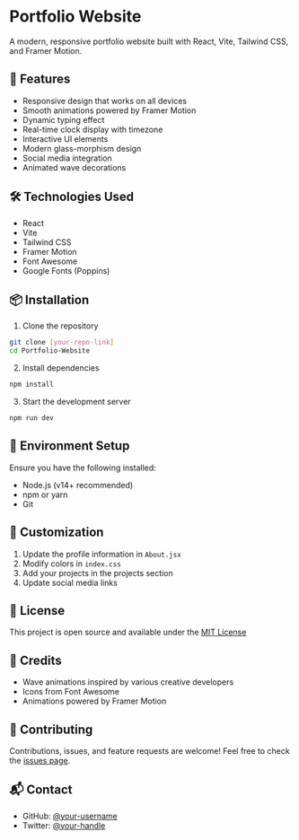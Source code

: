 # Portfolio Website

A modern, responsive portfolio website built with React, Vite, Tailwind CSS, and Framer Motion.

## 🚀 Features

- Responsive design that works on all devices
- Smooth animations powered by Framer Motion
- Dynamic typing effect
- Real-time clock display with timezone
- Interactive UI elements
- Modern glass-morphism design
- Social media integration
- Animated wave decorations

## 🛠️ Technologies Used

- React
- Vite
- Tailwind CSS
- Framer Motion
- Font Awesome
- Google Fonts (Poppins)

## 📦 Installation

1. Clone the repository
```bash
git clone [your-repo-link]
cd Portfolio-Website
```

2. Install dependencies
```bash
npm install
```

3. Start the development server
```bash
npm run dev
```

## 🔧 Environment Setup

Ensure you have the following installed:
- Node.js (v14+ recommended)
- npm or yarn
- Git

## 🎨 Customization

1. Update the profile information in `About.jsx`
2. Modify colors in `index.css`
3. Add your projects in the projects section
4. Update social media links

## 📝 License

This project is open source and available under the [MIT License](LICENSE)

## 🙏 Credits

- Wave animations inspired by various creative developers
- Icons from Font Awesome
- Animations powered by Framer Motion

## 🤝 Contributing

Contributions, issues, and feature requests are welcome! Feel free to check the [issues page](your-issues-link).

## 📬 Contact

- GitHub: [@your-username](your-github-link)
- Twitter: [@your-handle](your-twitter-link)
